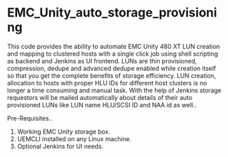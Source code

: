 # EMC_Unity_auto_storage_provisioning

This code provides the ability to automate EMC Unity 480 XT LUN creation and mapping to clustered hosts with a single click job using shell scripting as backend and Jenkins as UI frontend. LUNs are thin provisioned, compression, dedupe and advanced dedupe enabled while creation itself so that you get the complete benefits of storage efficiency. LUN creation, allocation to hosts with proper HLU IDs for different host clusters is no longer a time consuming and manual task. With the help of Jenkins storage requestors will be mailed automatically about details of their auto provisioned LUNs like LUN name HLU/SCSI ID and NAA id as well..

Pre-Requisites..

1.  Working EMC Unity storage box.
2.  UEMCLI installed on any Linux machine.
3.  Optional Jenkins for UI needs.

